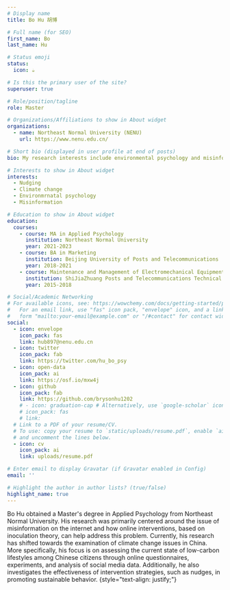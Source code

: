 ```yaml
---
# Display name
title: Bo Hu 胡博

# Full name (for SEO)
first_name: Bo
last_name: Hu

# Status emoji
status:
  icon: ☕️

# Is this the primary user of the site?
superuser: true

# Role/position/tagline
role: Master

# Organizations/Affiliations to show in About widget
organizations:
  - name: Northeast Normal University (NENU)
    url: https://www.nenu.edu.cn/

# Short bio (displayed in user profile at end of posts)
bio: My research interests include environmental psychology and misinformation.

# Interests to show in About widget
interests:
  - Nudging
  - Climate change
  - Environmrnatal psychology
  - Misinformation

# Education to show in About widget
education:
  courses:
    - course: MA in Applied Psychology
      institution: Northeast Normal University
      year: 2021-2023
    - course: BA in Marketing
      institution: Beijing University of Posts and Telecommunications
      year: 2018-2021
    - course: Maintenance and Management of Electromechanical Equipment
      institution: ShiJiaZhuang Posts and Telecommunications Technical College
      year: 2015-2018

# Social/Academic Networking
# For available icons, see: https://wowchemy.com/docs/getting-started/page-builder/#icons
#   For an email link, use "fas" icon pack, "envelope" icon, and a link in the
#   form "mailto:your-email@example.com" or "/#contact" for contact widget.
social:
  - icon: envelope
    icon_pack: fas
    link: hub897@nenu.edu.cn
  - icon: twitter
    icon_pack: fab
    link: https://twitter.com/hu_bo_psy
  - icon: open-data
    icon_pack: ai
    link: https://osf.io/mxw4j
  - icon: github
    icon_pack: fab
    link: https://github.com/brysonhu1202
    # - icon: graduation-cap # Alternatively, use `google-scholar` icon from `ai` icon pack
    # icon_pack: fas
    # link:  
  # Link to a PDF of your resume/CV.
  # To use: copy your resume to `static/uploads/resume.pdf`, enable `ai` icons in `params.yaml`,
  # and uncomment the lines below.
  - icon: cv
    icon_pack: ai
    link: uploads/resume.pdf

# Enter email to display Gravatar (if Gravatar enabled in Config)
email: ''

# Highlight the author in author lists? (true/false)
highlight_name: true
---
```


Bo Hu obtained a Master's degree in Applied Psychology from Northeast Normal University. His research was primarily centered around the issue of misinformation on the internet and how online interventions, based on inoculation theory, can help address this problem. Currently, his research has shifted towards the examination of climate change issues in China. More specifically, his focus is on assessing the current state of low-carbon lifestyles among Chinese citizens through online questionnaires, experiments, and analysis of social media data. Additionally, he also investigates the effectiveness of intervention strategies, such as nudges, in promoting sustainable behavior.
{style="text-align: justify;"}
